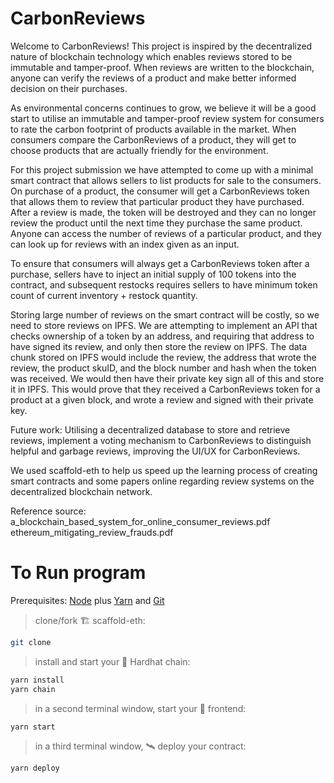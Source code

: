 # CarbonReviews

Welcome to CarbonReviews! This project is inspired by the decentralized nature of blockchain technology which enables reviews stored to be immutable and tamper-proof. When reviews are written to the blockchain, anyone can verify the reviews of a product and make better informed decision on their purchases.

As environmental concerns continues to grow, we believe it will be a good start to utilise an immutable and tamper-proof review system for consumers to rate the carbon footprint of products available in the market. When consumers compare the CarbonReviews of a product, they will get to choose products that are actually friendly for the environment.

For this project submission we have attempted to come up with a minimal smart contract that allows sellers to list products for sale to the consumers. On purchase of a product, the consumer will get a CarbonReviews token that allows them to review that particular product they have purchased. After a review is made, the token will be destroyed and they can no longer review the product until the next time they purchase the same product. Anyone can access the number of reviews of a particular product, and they can look up for reviews with an index given as an input.

To ensure that consumers will always get a CarbonReviews token after a purchase, sellers have to inject an initial supply of 100 tokens into the contract, and subsequent restocks requires sellers to have minimum token count of current inventory + restock quantity. 

Storing large number of reviews on the smart contract will be costly, so we need to store reviews on IPFS. We are attempting to implement an API that checks ownership of a token by an address, and requiring that address to have signed its review, and only then store the review on IPFS. The data chunk stored on IPFS would include the review, the address that wrote the review, the product skuID, and the block number and hash when the token was received. We would then have their private key sign all of this and store it in IPFS. This would prove that they received a CarbonReviews token for a product at a given block, and wrote a review and signed with their private key.

Future work: Utilising a decentralized database to store and retrieve reviews, implement a voting mechanism to CarbonReviews to distinguish helpful and garbage reviews, improving the UI/UX for CarbonReviews.

We used scaffold-eth to help us speed up the learning process of creating smart contracts and some papers online regarding review systems on the decentralized blockchain network.

Reference source: a_blockchain_based_system_for_online_consumer_reviews.pdf
ethereum_mitigating_review_frauds.pdf

# To Run program

Prerequisites: [Node](https://nodejs.org/en/download/) plus [Yarn](https://classic.yarnpkg.com/en/docs/install/) and [Git](https://git-scm.com/downloads)

> clone/fork 🏗 scaffold-eth:

```bash
git clone 
```

> install and start your 👷‍ Hardhat chain:

```bash
yarn install
yarn chain
```

> in a second terminal window, start your 📱 frontend:

```bash
yarn start
```

> in a third terminal window, 🛰 deploy your contract:

```bash
yarn deploy
```